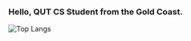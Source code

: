 ### Hello, QUT CS Student from the Gold Coast.

![Top Langs](https://github-readme-stats.vercel.app/api/top-langs/?username=JackDunlop&layout=donut-vertical)
